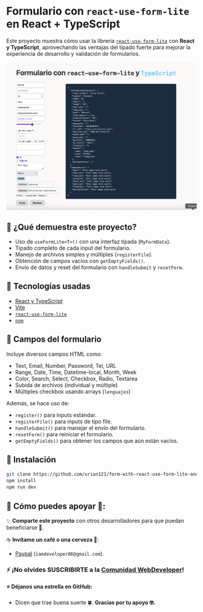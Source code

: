 # Formulario con `react-use-form-lite` en React + TypeScript

Este proyecto muestra cómo usar la librería [`react-use-form-lite`](https://github.com/urian121/react-use-form-lite) con **React y TypeScript**, aprovechando las ventajas del tipado fuerte para mejorar la experiencia de desarrollo y validación de formularios.

![demo](https://raw.githubusercontent.com/urian121/imagenes-proyectos-github/refs/heads/master/form-with-react-use-form-lite-and-typescript.png)


## 🧠 ¿Qué demuestra este proyecto?

- Uso de `useFormLite<T>()` con una interfaz tipada (`MyFormData`).
- Tipado completo de cada input del formulario.
- Manejo de archivos simples y múltiples (`registerFile`).
- Obtención de campos vacíos con `getEmptyFields()`.
- Envío de datos y reset del formulario con `handleSubmit` y `resetForm`.

## 🚀 Tecnologías usadas

- [React y TypeScript](https://reactjs.org/)
- [Vite](https://vitejs.dev/)
- [`react-use-form-lite`](https://github.com/urian121/react-use-form-lite)
- [`npm`](https://www.npmjs.com/package/react-use-form-lite)

## 🧪 Campos del formulario

Incluye diversos campos HTML como:

- Text, Email, Number, Password, Tel, URL
- Range, Date, Time, Datetime-local, Month, Week
- Color, Search, Select, Checkbox, Radio, Textarea
- Subida de archivos (individual y múltiple)
- Múltiples checkbox usando arrays (`lenguajes`)

Además, se hace uso de:

- `register()` para inputs estándar.
- `registerFile()` para inputs de tipo file.
- `handleSubmit()` para manejar el envío del formulario.
- `resetForm()` para reiniciar el formulario.
- `getEmptyFields()` para obtener los campos que aún están vacíos.


## 🚀 Instalación

```bash
git clone https://github.com/urian121/form-with-react-use-form-lite-and-typescript
npm install
npm run dev
```


## 🙌 Cómo puedes apoyar 📢:

✨ **Comparte este proyecto** con otros desarrolladores para que puedan beneficiarse 📢.

☕ **Invítame un café o una cerveza 🍺**:
   - [Paypal](https://www.paypal.me/iamdeveloper86) (`iamdeveloper86@gmail.com`).

### ⚡ ¡No olvides SUSCRIBIRTE a la [Comunidad WebDeveloper](https://www.youtube.com/WebDeveloperUrianViera?sub_confirmation=1)!


#### ⭐ **Déjanos una estrella en GitHub**:
   - Dicen que trae buena suerte 🍀.
**Gracias por tu apoyo 🤓.**